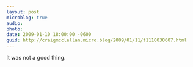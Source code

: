 ```yaml
---
layout: post
microblog: true
audio: 
photo: 
date: 2009-01-10 18:00:00 -0600
guid: http://craigmcclellan.micro.blog/2009/01/11/t1110030607.html
---
```

It was not a good thing.
